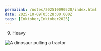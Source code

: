 ```yaml
---
permalink: /notes/202510090528/index.html
date: 2025-10-09T05:28:00.000Z
tags: [Inktober,Inktober2025]
---
```


09. Heavy 

![A dinosaur pulling a tractor](https://cdn.rknight.me/site/2025/inktober-2025-09.jpg)